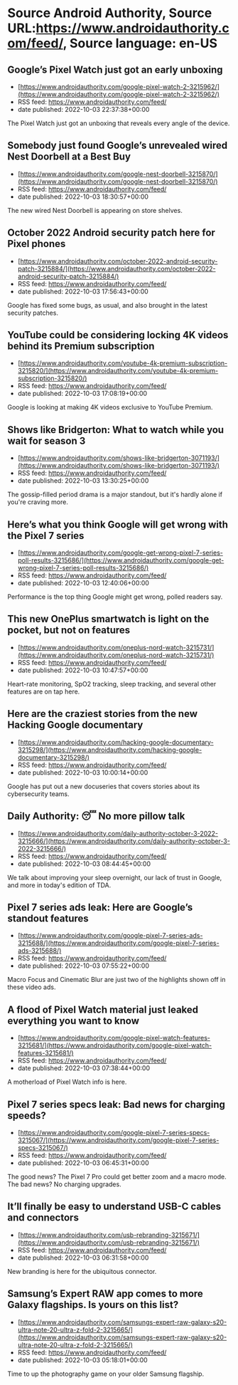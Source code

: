 # Source Android Authority, Source URL:https://www.androidauthority.com/feed/, Source language: en-US

## Google’s Pixel Watch just got an early unboxing
 - [https://www.androidauthority.com/google-pixel-watch-2-3215962/](https://www.androidauthority.com/google-pixel-watch-2-3215962/)
 - RSS feed: https://www.androidauthority.com/feed/
 - date published: 2022-10-03 22:37:38+00:00

The Pixel Watch just got an unboxing that reveals every angle of the device.

## Somebody just found Google’s unrevealed wired Nest Doorbell at a Best Buy
 - [https://www.androidauthority.com/google-nest-doorbell-3215870/](https://www.androidauthority.com/google-nest-doorbell-3215870/)
 - RSS feed: https://www.androidauthority.com/feed/
 - date published: 2022-10-03 18:30:57+00:00

The new wired Nest Doorbell is appearing on store shelves.

## October 2022 Android security patch here for Pixel phones
 - [https://www.androidauthority.com/october-2022-android-security-patch-3215884/](https://www.androidauthority.com/october-2022-android-security-patch-3215884/)
 - RSS feed: https://www.androidauthority.com/feed/
 - date published: 2022-10-03 17:56:43+00:00

Google has fixed some bugs, as usual, and also brought in the latest security patches.

## YouTube could be considering locking 4K videos behind its Premium subscription
 - [https://www.androidauthority.com/youtube-4k-premium-subscription-3215820/](https://www.androidauthority.com/youtube-4k-premium-subscription-3215820/)
 - RSS feed: https://www.androidauthority.com/feed/
 - date published: 2022-10-03 17:08:19+00:00

Google is looking at making 4K videos exclusive to YouTube Premium.

## Shows like Bridgerton: What to watch while you wait for season 3
 - [https://www.androidauthority.com/shows-like-bridgerton-3071193/](https://www.androidauthority.com/shows-like-bridgerton-3071193/)
 - RSS feed: https://www.androidauthority.com/feed/
 - date published: 2022-10-03 13:30:25+00:00

The gossip-filled period drama is a major standout, but it's hardly alone if you're craving more.

## Here’s what you think Google will get wrong with the Pixel 7 series
 - [https://www.androidauthority.com/google-get-wrong-pixel-7-series-poll-results-3215686/](https://www.androidauthority.com/google-get-wrong-pixel-7-series-poll-results-3215686/)
 - RSS feed: https://www.androidauthority.com/feed/
 - date published: 2022-10-03 12:40:06+00:00

Performance is the top thing Google might get wrong, polled readers say.

## This new OnePlus smartwatch is light on the pocket, but not on features
 - [https://www.androidauthority.com/oneplus-nord-watch-3215731/](https://www.androidauthority.com/oneplus-nord-watch-3215731/)
 - RSS feed: https://www.androidauthority.com/feed/
 - date published: 2022-10-03 10:47:57+00:00

Heart-rate monitoring, SpO2 tracking, sleep tracking, and several other features are on tap here.

## Here are the craziest stories from the new Hacking Google documentary
 - [https://www.androidauthority.com/hacking-google-documentary-3215298/](https://www.androidauthority.com/hacking-google-documentary-3215298/)
 - RSS feed: https://www.androidauthority.com/feed/
 - date published: 2022-10-03 10:00:14+00:00

Google has put out a new docuseries that covers stories about its cybersecurity teams.

## Daily Authority: 😴 No more pillow talk
 - [https://www.androidauthority.com/daily-authority-october-3-2022-3215666/](https://www.androidauthority.com/daily-authority-october-3-2022-3215666/)
 - RSS feed: https://www.androidauthority.com/feed/
 - date published: 2022-10-03 08:44:45+00:00

We talk about improving your sleep overnight, our lack of trust in Google, and more in today's edition of TDA.

## Pixel 7 series ads leak: Here are Google’s standout features
 - [https://www.androidauthority.com/google-pixel-7-series-ads-3215688/](https://www.androidauthority.com/google-pixel-7-series-ads-3215688/)
 - RSS feed: https://www.androidauthority.com/feed/
 - date published: 2022-10-03 07:55:22+00:00

Macro Focus and Cinematic Blur are just two of the highlights shown off in these video ads.

## A flood of Pixel Watch material just leaked everything you want to know
 - [https://www.androidauthority.com/google-pixel-watch-features-3215681/](https://www.androidauthority.com/google-pixel-watch-features-3215681/)
 - RSS feed: https://www.androidauthority.com/feed/
 - date published: 2022-10-03 07:38:44+00:00

A motherload of Pixel Watch info is here.

## Pixel 7 series specs leak: Bad news for charging speeds?
 - [https://www.androidauthority.com/google-pixel-7-series-specs-3215067/](https://www.androidauthority.com/google-pixel-7-series-specs-3215067/)
 - RSS feed: https://www.androidauthority.com/feed/
 - date published: 2022-10-03 06:45:31+00:00

The good news? The Pixel 7 Pro could get better zoom and a macro mode. The bad news? No charging upgrades.

## It’ll finally be easy to understand USB-C cables and connectors
 - [https://www.androidauthority.com/usb-rebranding-3215671/](https://www.androidauthority.com/usb-rebranding-3215671/)
 - RSS feed: https://www.androidauthority.com/feed/
 - date published: 2022-10-03 06:31:58+00:00

New branding is here for the ubiquitous connector.

## Samsung’s Expert RAW app comes to more Galaxy flagships. Is yours on this list?
 - [https://www.androidauthority.com/samsungs-expert-raw-galaxy-s20-ultra-note-20-ultra-z-fold-2-3215665/](https://www.androidauthority.com/samsungs-expert-raw-galaxy-s20-ultra-note-20-ultra-z-fold-2-3215665/)
 - RSS feed: https://www.androidauthority.com/feed/
 - date published: 2022-10-03 05:18:01+00:00

Time to up the photography game on your older Samsung flagship.
